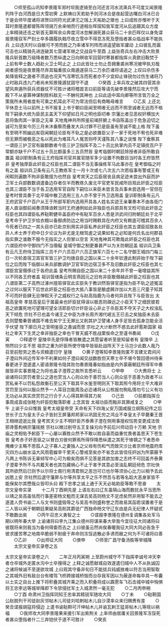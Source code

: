 <!-- { "loadSidebar": true } -->
　　○师至孤山讯知李景隆军郑村坝我逻骑至白河还言河水流澌兵不可度又闻景隆列阵于白河西是日大雪初霁  上默祷曰天若助予则河冰合是夜起营达曙白河冰已合于是会师毕度诸将进贺曰同符光武滹沱之瑞上天祐助之徵也  上曰成败亦惟听于天耳时景隆遣都督陈晖领骑万余来哨而行道相左晖探知我军度河从后追蹑其众方度  上率精骑还击之斩首无算晖余众奔度河冰忽解溺死甚众获马二十余匹晖仅以身免谍报景隆驭军严刻士卒多蹑履执戟尽夜立雪中不得息冻死及堕指者甚众临战率不能执兵  上曰违天时以自敝可不劳而胜之乃率诸军列阵而进遥望敌军讙动  上曰彼乱而嚣可击也以精骑先进连破其七营诸军继之交战自午至酉  上益张奇兵左右冲击大败景隆兵斩首数万级降者数万悉纵遣之日向暝收军回营时寒甚都指挥火真歛旧鞍焚于  上前有甲士数人趋赴火卫士呵止之  上曰此皆壮士勿止吾拥重裘尚寒况被甲执刃哉闻者感悦是夜景隆尽弃其辎重拔众南遁遂获马二万余匹诸将请追之  上叹曰杀伤多矣降皆释之遁者不须追也况天气冱寒饥冻而死者亦不少宜抑止锋锐勿过伤生诸将乃止时敌兵违九门者尚未知景隆遁犹固守不退
　　○癸酉  上率兵攻之破其四营其余望风奔遁所获兵资器仗不可胜计诸将稽首言曰前臣等请先破李景隆然后攻大宁而  殿下不从睿算神谋制胜料敌无一不酬何其神也  上曰此适中耳向卿等所言皆万全之策我所未用者度有可乘之机耳此不可为常法但后有商略毋难言
　　○乙亥  上还北平休息士马以前所上书不报复上书于朝曰臣闻至明者无远而不照至诚者无远而不格陛下嗣承大统为臣民主盖天下仰望如日月之明也臣叨奉  宗藩比者见恶权奸横加大恶将鱼肉其一家臣之无辜  天地鬼神共所照鉴前竭肝腑上书自陈盖出于危急迫切之诚可为至矣今历三月未沐垂察而叠发大兵讨罪不已是臣虽有至诚不能上格  陛下虽有至明不照幽远矣窃闻朝廷论臣有不轨之是必欲置臣父子一家于死地不宥也死非难但无罪而被极恶之名以死此为难耳凡人冤苦则呼天谨陈其八事之说惟  陛下垂察其一谓臣三护卫官有踰额数者今臣三护卫指挥不及二十员比执掌内员不足镇抚百户于常额亦缺千户不过五十员比额虽多三五员然皆  皇考临御时朝廷除授者非臣所敢自置盖  祖训职制条有云王府指挥司官并属官随军多少设置不拘数目当时各王府皆然非  皇考独厚臣此奸臣之枉臣也其二谓臣不当无事操练军马此事亦在  皇考御临之时有之盖  祖训兵卫条有云凡王教练军士一月十次或七八次五六次若临事有警或王有闲暇则遍数不拘非臣敢擅为也然自  皇考宾天之后臣居丧且病足迹未尝出外庭而护卫军士兵部数数调遣备边存者仅半而教练久废北平官吏军民咸所目观此奸臣之枉臣也其三谓臣不当于各卫选用军官自陛下嗣位以来臣未尝言及兵事未尝选用一官但在  皇考时曾具奏于北平城中散卫选用三五人亦不曾于外卫选用盖  皇训职制条有云凡王府武官千户百户从王于所部军职内选用开具各人姓名实迹王亲署奏本不由各衙门差人直诣御前闻奏须降诰敕当时王府通例如此非独臣也兵部具有文检可验此奸臣之枉臣也其四谓臣私养鞑靼健卒盖臣府中有鞑军百余人悉是洪武间归附朝廷处于北平  皇考命于护卫岁给衣粮以备御虏防边之用当时赐敕具在内府又有敕底可稽其百余人今死者已四之一其头目亦已赴京别用实非臣私养此奸臣之枉臣也其五谓臣招致各处异人术士养于府中日夕论议为非尤是无根驾虗之说果如有之必知是何氏名出何郡县指实罪之谁敢不服今无指实之人但冒以空言  天地鬼神其可欺哉此奸臣之枉臣也其六谓臣府中守御四门不当僣儗  皇城守御之制更番甚严以为关防朝廷盖  祖训兵卫条有云凡王府侍卫指挥三员千户六员百户六员正旗军六百七十二名守御王城四门每三日一次轮直宿卫其官军皆三护卫均拨自臣之国以来二十余年钦遵此制非始于陛下嗣位之后而陛下临御以来兵部数调护卫官军防边宿卫多不及旧数此奸臣之枉臣也其七谓臣宫室僣侈过于各府此盖  皇考所赐自臣之国以来二十余年并不曾一毫增益其所以不同各王府者盖  祖训营缮条云明言燕因元之旧有非臣敢僣越此奸臣之枉臣也其八谓臣第二子高煦过涿州擅笞驿官此实臣失于教训然笞驿官遂指为臣不轨之迹冤滥之过何以服天下后世此奸臣之枉臣也大抵八事皆是酿虚餙诈加以大恶三尺童子知其不可而奸臣肆无忌惮假天子之威权行之与赵高指鹿为马者何异且陛下与臣皆出  太祖高皇帝  孝慈高皇后于属最亲也奸臣犹得诬以极恶则疎远之小臣天下之细民彼若恶之欲置死地可望理可望全活耶臣切计奸臣设心非止于杀臣其不夺天子之大权浊乱天下倾危  宗社不已也盖今诸王之中臣为序长周齐湘代岷五王已去之矣独臣未去臣去则楚蜀秦晋诸国不难去矣宁王无罪比又削其护卫譬诸人身手足皆去孤身岂能全活乎伏望  陛下廓日月之至明鉴臣之愚诚而思  宗社之大计断然不惑去此奸慝斯国家  祖社之幸天下生灵之幸非独臣之幸也干冒天威不胜战栗俟命之至谨书奏闻
　　○戊寅
　　○释遣守  皇陵卒先是俘降者皆散遣之其愿留者听至是知留者有  皇陵卒  上恻然曰少主不思  祖宗之重为奸臣所使守陵卒皆驱赴战阵天下士马岂少此数人哉乃召至前慰劳之悉与资粮遣归守  皇陵
　　○黄子澄等知李景隆败匿不言建文君间问子澄曰外间近传军中不利果如何子澄曰闻交战数胜但天寒士卒不堪今暂回德州待来春更进子澄遂遣人密语景隆令隐其败勿奏景隆春如指由是内外蒙蔽朝廷所得军中奏报皆非实事景隆之为将也盖子澄荐之故所言悉听云
　　○甲申
　　○大赉将士  上谕诸将曰赏罚者至公之道也赏当人心则众劝于善罚当人心则众惩于恶善为政者不以赏私亲不以罚私怨故衡石至公天下取其平水鉴至明则天下取其照今用将士平大难非赏罚至当何以服众然予一人耳目岂能周及必迩诸将从公核报勿狥私情勿亏公义有功无功必从其实庶赏罚之行合于人心得其斯得其力矣
　　○己丑
　　○前都指挥佥事周成袁成张睦为奸臣贬黜落职者  上念其皆  太祖功臣而黜非其罪咸复之
　　○甲午  上谕于众曰惟我  皇考太祖皇帝受  天命有天下四海乂安万国咸服立纲陈纪传之后世长子立为皇太子众子皆封王屏藩邦邦家以巩固无穷之鸿业不幸皇太子早薨秦王晋王相继迹逝比我  皇考宾天少主不明奸臣齐泰黄子澄在侧用事擅权怙势变更成法憸邪谗慝构祸宗藩摇撼  宗社以微过削夺五王复操刃向予前后兴师动百十万赖  天地  宗庙之灵相佑予躬臣下一心屡以寡胜众然予不敢以胜自喜而益重忧畏者盖思天下苍生皆  皇考赤子奸恶驱之以冒白刃彼何罪焉所得俘降悉纵遣之其死于锋镝之下者悉命掩瘗少主略不思孤人之子寡人之妻独人之父母有伤和气而致灾沴比者京师地震府库灾四方山崩水溢大风雨雹蝗旱千里天心警戒至矣亦不省念此皆信任奸凶为所蒙蔽予凡两上书陈诉无辜倾写中心可为极矣而俱不见答是其欲加害之志终不可回盖齐泰黄子澄辈予所不与共戴天者也其包藏祸心不止于害予其意必至浊乱朝廷倾危  宗社快其所欲然后已则予以尔将士南行用清君侧之恶岂可已也尔等须协心比力以相予去此凶憝上安  宗社然后退守藩屏与尔等共享太平之乐不然吾与若等名蹈大恶身家皆不能保矣尔其懋哉众皆叩头曰  殿下忠孝之诚上通于天天必祐助臣等敢不思奋
　　太宗文皇帝实录
　　十二月丁酉朔先是  上语左右曰辽东虽隔山海而数扰永平当思所以靖之吴高虽怯而行事差密杨文粗而无谋去吴高则杨文不足虑矣然非用智不能去之遂遣人赍书谕二人与文书则盛毁辱之与吴高书则盛称誉之而故易其函若误置者于是二人皆以闻于朝朝廷果疑吴高削其爵徒广西独命杨文守辽东由是兵无纪律人怀疑贰不敢数出矣
　　○丙午召忠义勇智之士
　　○谍报李景隆在德州复调集各处军马期以明年春大举  上谕诸将曰李九江集众德州将谋来春大举我今宜往征大同诸将曰彼既将来则我当为备何得委而去之  上曰彼虽云然尚俟春暖我征大同大同必告急于彼求援苦寒之地南卒脆弱不耐疲于奔命则冻馁逃散必多诱而敝之何为不可诸将曰善
　　○乙卯
　　○出师征大同
　　○庚申
　　○师至广昌守备汤胜等举城降
　　太宗文皇帝实录卷之五


太宗文皇帝实录卷之六
　　二年正月丙寅朔  上至蔚州城守不下指挥李诚号冲天李者仓卒城外走匿水沟中士卒搜得之  上释之诚愿献城自效遂遣归城中人不从执诚囚之诸将候诚不至遂欲攻城  上曰观其守备非旬日不能拔兵钝威挫难以符志当用智取之其城外旧有敌台台有楼驾飞桥跨接城桥毁而台存我军因以为蔽遂命每卒具一布囊以土实之自台上推下将积叠其城齐乘之而入积叠将成以霹雳车飞石击城中城中恟惧将王忠李远等城举降即下令禁侵扰军士入城肃然一毫无犯
　　○二月丙申朔
　　○丁酉  命肃州卫指挥同知王忠率其精锐军随攻大同
　　○丁未
　　○鞑靼国公赵脱列干司徒赵灰邻帖木儿司徒刘哈剌帖木儿自沙漠率众来归赐赉有差
　　○癸丑谍报胡寇将侵边  上遣书谕鞑靼可汗坤帖木儿并谕瓦剌王猛哥帖木儿等晓以祸福
　　○我师攻大同李景隆果来援引军出紫荆关  上率师由居庸关回景隆军冻馁死者甚众堕指者什二三弃铠伏于道不可胜计
　　○癸亥

